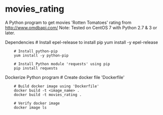 # movies_rating
A Python program to get movies 'Rotten Tomatoes' rating from http://www.omdbapi.com/
Note: Tested on CentOS 7 with Python 2.7 & 3 or later.

Dependencies
        # Install epel-release to install pip
        yum install -y epel-release

        # Install python-pip
        yum install -y python-pip

        # Install Python module 'requests' using pip
        pip install requests


Dockerize Python program
        # Create docker file 'Dockerfile'

        # Build docker image using 'Dockerfile'
        docker build -t <image_name> .
        docker build -t movies_rating .

        # Verify docker image
        docker image ls
